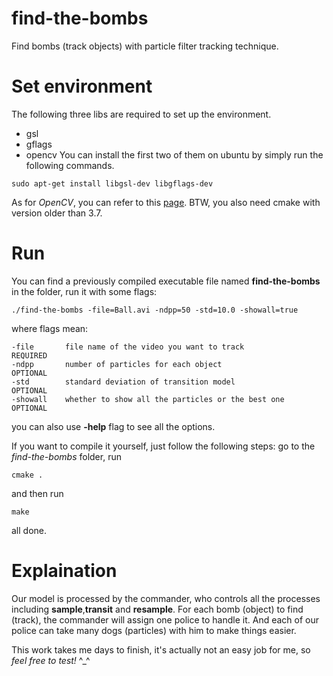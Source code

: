 # find-the-bombs
Find bombs (track objects) with particle filter tracking technique.

# Set environment
The following three libs are required to set up the environment.
- gsl
- gflags
- opencv
You can install the first two of them on ubuntu by simply run the following commands.
```
sudo apt-get install libgsl-dev libgflags-dev
```
As for *OpenCV*, you can refer to this [page](http://www.jianshu.com/p/e12c5d993984). 
BTW, you also need cmake with version older than 3.7.

# Run
You can find a previously compiled executable file named **find-the-bombs** in the folder, run it with some flags:

```
./find-the-bombs -file=Ball.avi -ndpp=50 -std=10.0 -showall=true
```
where flags mean:
```
-file       file name of the video you want to track            REQUIRED
-ndpp       number of particles for each object                 OPTIONAL
-std        standard deviation of transition model              OPTIONAL
-showall    whether to show all the particles or the best one   OPTIONAL
```
you can also use **-help** flag to see all the options.

If you want to compile it yourself, just follow the following steps:
go to the *find-the-bombs* folder, run 
```
cmake .
```
and then run
```
make
```
all done.

# Explaination
Our model is processed by the commander, who controls all the processes including **sample**,**transit** and **resample**. For each bomb (object) to find (track), the commander will assign one police to handle it. And each of our police can take many dogs (particles) with him to make things easier.

This work takes me days to finish, it's actually not an easy job for me, so *feel free to test!*  ^_^
